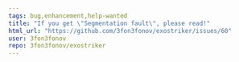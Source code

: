 ```yaml
---
tags: bug,enhancement,help-wanted
title: "If you get \"Segmentation fault\", please read!"
html_url: "https://github.com/3fon3fonov/exostriker/issues/60"
user: 3fon3fonov
repo: 3fon3fonov/exostriker
---
```


